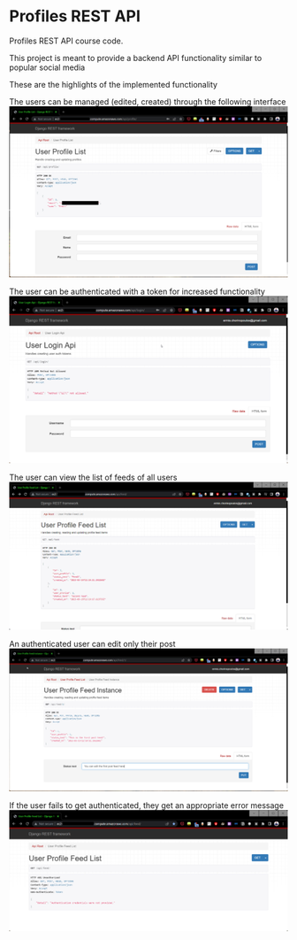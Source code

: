 # Profiles REST API

Profiles REST API course code.

This project is meant to provide a backend API functionality similar to popular social media

These are the highlights of the implemented functionality

The users can be managed (edited, created) through the following interface
![The picture "managing_users.png" was not loaded, please download separately](https://github.com/Ermis-Cho/profiles-rest-api/blob/master/pictures/managing_users.png)

The user can be authenticated with a token for increased functionality
![The picture "handling_user_login.png" was not loaded, please download separately](https://github.com/Ermis-Cho/profiles-rest-api/blob/master/pictures/handling_user_login.png)

The user can view the list of feeds of all users
![The picture "feed_list.png" was not loaded, please download separately](https://github.com/Ermis-Cho/profiles-rest-api/blob/master/pictures/feed_list.png)

An authenticated user can edit only their post
![The picture "editing_a_feed_post.png" was not loaded, please download separately](https://github.com/Ermis-Cho/profiles-rest-api/blob/master/pictures/editing_a_feed_post.png)

If the user fails to get authenticated, they get an appropriate error message
![The picture "unauthenticated_users_cannot_view_feed_list.png" was not loaded, please download separately](https://github.com/Ermis-Cho/profiles-rest-api/blob/master/pictures/unauthenticated_users_cannot_view_feed_list.png)